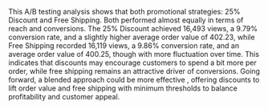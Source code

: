 This A/B testing analysis shows that both promotional strategies: 25% Discount and Free Shipping. Both performed almost equally in terms of reach and conversions. The 25% Discount achieved 16,493 views, a 9.79% conversion rate, and a slightly higher average order value of 402.23, while Free Shipping recorded 16,119 views, a 9.86% conversion rate, and an average order value of 400.25, though with more fluctuation over time. This indicates that discounts may encourage customers to spend a bit more per order, while free shipping remains an attractive driver of conversions. Going forward, a blended approach could be more effective , offering discounts to lift order value and free shipping with minimum thresholds to balance profitability and customer appeal.
